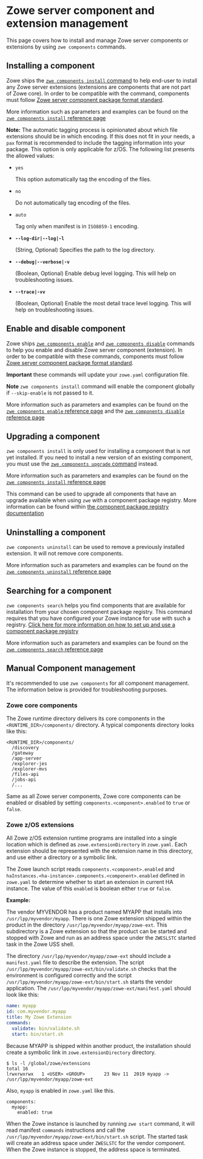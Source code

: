 # Zowe server component and extension management

This page covers how to install and manage Zowe server components or extensions by using `zwe components` commands.
 
## Installing a component

Zowe ships the [`zwe components install` command](../appendix/zwe_server_command_reference/zwe/components/install/zwe-components-install.md) to help end-user to install any Zowe server extensions (extensions are components that are not part of Zowe core). In order to be compatible with the command, components must follow [Zowe server component package format standard](../extend/packaging-zos-extensions.md#zowe-server-component-package-format).

More information such as parameters and examples can be found on the [`zwe components install` reference page](https://docs.zowe.org/stable/appendix/zwe_server_command_reference/zwe/components/install/zwe-components-install)

  **Note:** The automatic tagging process is opinionated about which file extensions should be in which encoding. If this does not fit in your needs, a `pax` format is recommended to include the tagging information into your package. This option is only applicable for z/OS. The following list presents the allowed values:
  * `yes`
  
    This option automatically tag the encoding of the files.
  * `no`
  
    Do not automatically tag encoding of the files.

  * `auto`
  
    Tag only when manifest is in `ISO8859-1` encoding.

- **`--log-dir|--log|-l`**

  (String, Optional) Specifies the path to the log directory.

- **`--debug|--verbose|-v`**

  (Boolean, Optional) Enable debug level logging. This will help on troubleshooting issues.

- **`--trace|-vv`**

  (Boolean, Optional) Enable the most detail trace level logging. This will help on troubleshooting issues.

## Enable and disable component

Zowe ships [`zwe components enable`](../appendix/zwe_server_command_reference/zwe/components/zwe-components-enable.md) and [`zwe components disable`](../appendix/zwe_server_command_reference/zwe/components/zwe-components-disable.md) commands to help you enable and disable Zowe server component (extension). In order to be compatible with these commands, components must follow [Zowe server component package format standard](../extend/packaging-zos-extensions.md#zowe-server-component-package-format).

**Important** these commands will update your `zowe.yaml` configuration file.

**Note** `zwe components install` command will enable the component globally if `--skip-enable` is not passed to it.

More information such as parameters and examples can be found on the [`zwe components enable` reference page](https://docs.zowe.org/stable/appendix/zwe_server_command_reference/zwe/components/install/zwe-components-enable) and the [`zwe components disable` reference page](https://docs.zowe.org/stable/appendix/zwe_server_command_reference/zwe/components/install/zwe-components-disable)

## Upgrading a component

`zwe components install` is only used for installing a component that is not yet installed.
If you need to install a new version of an existing component, you must use the [`zwe components upgrade` command](https://docs.zowe.org/stable/appendix/zwe_server_command_reference/zwe/components/zwe-components-upgrade) instead.

More information such as parameters and examples can be found on the [`zwe components install` reference page](https://docs.zowe.org/stable/appendix/zwe_server_command_reference/zwe/components/install/zwe-components-install)

This command can be used to upgrade all components that have an upgrade available when using `zwe` with a component package registry. More information can be found within [the component package registry documentation](component-registries.md)


## Uninstalling a component

`zwe components uninstall` can be used to remove a previously installed extension. It will not remove core components. 

More information such as parameters and examples can be found on the [`zwe components uninstall` reference page](https://docs.zowe.org/stable/appendix/zwe_server_command_reference/zwe/components/install/zwe-components-uninstall)


## Searching for a component

`zwe components search` helps you find components that are available for installation from your chosen component package registry. This command requires that you have configured your Zowe instance for use with such a registry. [Click here for more information on how to set up and use a component package registry](component-registries.md)

More information such as parameters and examples can be found on the [`zwe components search` reference page](https://docs.zowe.org/stable/appendix/zwe_server_command_reference/zwe/components/install/zwe-components-search)


## Manual Component management

It's recommended to use `zwe components` for all component management. The information below is provided for troubleshooting purposes.

### Zowe core components

The Zowe runtime directory delivers its core components in the `<RUNTIME_DIR>/components/` directory. A typical components directory looks like this:

```
<RUNTIME_DIR>/components/
  /discovery
  /gateway
  /app-server
  /explorer-jes
  /explorer-mvs
  /files-api
  /jobs-api
  /...
```

Same as all Zowe server components, Zowe core components can be enabled or disabled by setting `components.<component>.enabled` to `true` or `false`.

### Zowe z/OS extensions

All Zowe z/OS extension runtime programs are installed into a single location which is defined as `zowe.extensionDirectory` in `zowe.yaml`. Each extension should be represented with the extension name in this directory, and use either a directory or a symbolic link.

The Zowe launch script reads `components.<component>.enabled` and `haInstances.<ha-instance>.components.<component>.enabled` defined in `zowe.yaml` to determine whether to start an extension in current HA instance. The value of this `enabled` is boolean either `true` or `false`.

**Example:**

The vendor MYVENDOR has a product named MYAPP that installs into `/usr/lpp/myvendor/myapp`. There is one Zowe extension shipped within the product in the directory `/usr/lpp/myvendor/myapp/zowe-ext`. This subdirectory is a Zowe extension so that the product can be started and stopped with Zowe and run as an address space under the `ZWESLSTC` started task in the Zowe USS shell.

The directory `/usr/lpp/myvendor/myapp/zowe-ext` should include a `manifest.yaml` file to describe the extension. The script `/usr/lpp/myvendor/myapp/zowe-ext/bin/validate.sh` checks that the environment is configured correctly and the script `/usr/lpp/myvendor/myapp/zowe-ext/bin/start.sh` starts the vendor application. The `/usr/lpp/myvendor/myapp/zowe-ext/manifest.yaml` should look like this:

```yaml
name: myapp
id: com.myvendor.myapp
title: My Zowe Extension
commands:
  validate: bin/validate.sh
  start: bin/start.sh
```

Because MYAPP is shipped within another product, the installation should create a symbolic link in `zowe.extensionDirectory` directory.

```
$ ls -l /global/zowe/extensions
total 16
lrwxrwxrwx   1 <USER> <GROUP>       23 Nov 11  2019 myapp -> /usr/lpp/myvendor/myapp/zowe-ext
```

Also, `myapp` is enabled in `zowe.yaml` like this.

```
components:
  myapp:
    enabled: true
```

When the Zowe instance is launched by running `zwe start` command, it will read manifest `commands` instructions and call the `/usr/lpp/myvendor/myapp/zowe-ext/bin/start.sh` script. The started task will create an address space under `ZWESLSTC` for the vendor component.  When the Zowe instance is stopped, the address space is terminated.
